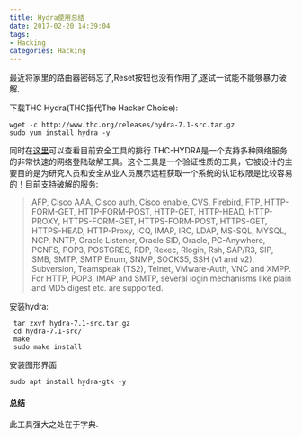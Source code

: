 ```yaml
---
title: Hydra使用总结
date: 2017-02-20 14:39:04
tags:
- Hacking
categories: Hacking
---
```


最近将家里的路由器密码忘了,Reset按钮也没有作用了,遂试一试能不能够暴力破解.

<!-- more -->

下载THC Hydra(THC指代The Hacker Choice):

```shell
wget -c http://www.thc.org/releases/hydra-7.1-src.tar.gz
sudo yum install hydra -y
```

同时在[这里](http://sectools.org/)可以查看目前安全工具的排行.THC-HYDRA是一个支持多种网络服务的非常快速的网络登陆破解工具。这个工具是一个验证性质的工具，它被设计的主要目的是为研究人员和安全从业人员展示远程获取一个系统的认证权限是比较容易的！目前支持破解的服务:

> AFP, Cisco AAA, Cisco auth, Cisco enable, CVS, Firebird, FTP, HTTP-FORM-GET, HTTP-FORM-POST, HTTP-GET, HTTP-HEAD, HTTP-PROXY, HTTPS-FORM-GET, HTTPS-FORM-POST, HTTPS-GET, HTTPS-HEAD, HTTP-Proxy, ICQ, IMAP, IRC, LDAP, MS-SQL, MYSQL, NCP, NNTP, Oracle Listener, Oracle SID, Oracle, PC-Anywhere, PCNFS, POP3, POSTGRES, RDP, Rexec, Rlogin, Rsh, SAP/R3, SIP, SMB, SMTP, SMTP Enum, SNMP, SOCKS5, SSH (v1 and v2), Subversion, Teamspeak (TS2), Telnet, VMware-Auth, VNC and XMPP. For HTTP, POP3, IMAP and SMTP, several login mechanisms like plain and MD5 digest etc. are supported.

安装hydra:

```shell
 tar zxvf hydra-7.1-src.tar.gz
 cd hydra-7.1-src/
 make
 sudo make install
```

安装图形界面

```shell
sudo apt install hydra-gtk -y
```

#### 总结

此工具强大之处在于字典.	





